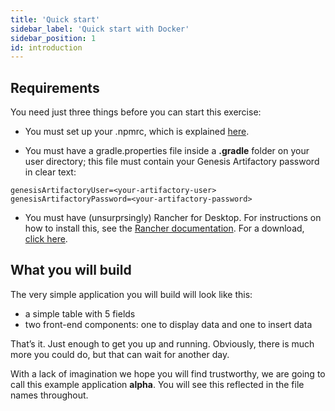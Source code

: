 ```yaml
---
title: 'Quick start'
sidebar_label: 'Quick start with Docker'
sidebar_position: 1
id: introduction
---
```


## Requirements

You need just three things before you can start this exercise:

- You must set up your .npmrc, which is explained [here](../../../getting-started/quick-start/hardware-and-software).

- You must have a gradle.properties file inside a **.gradle** folder on your user directory; this file must contain your Genesis Artifactory password in clear text:

```shell
genesisArtifactoryUser=<your-artifactory-user>
genesisArtifactoryPassword=<your-artifactory-password>
```

- You must have (unsurprsingly) Rancher for Desktop. For instructions on how to install this, see the [Rancher documentation](https://docs.rancherdesktop.io/). For a
download, [click here](https://rancherdesktop.io/).

## What you will build

The very simple application you will build will look like this:

- a simple table with 5 fields
- two front-end components: one to display data and one to insert data

That’s it. Just enough to get you up and running. Obviously, there is much more you could do, but that can wait for another day.

With a lack of imagination we hope you will find trustworthy, we are going to call this example application **alpha**. You will see this reflected in the file names throughout.
